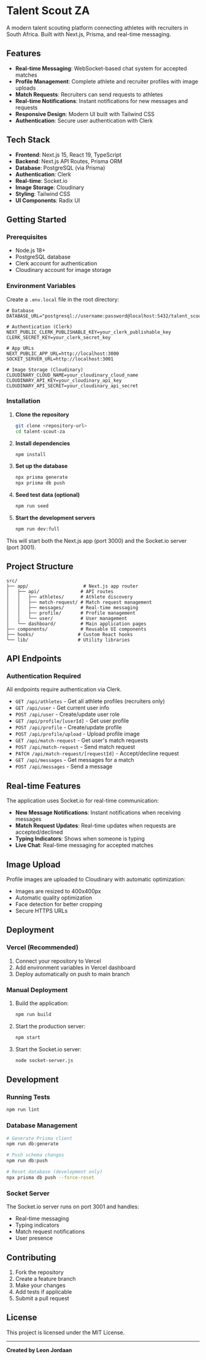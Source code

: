 # Talent Scout ZA

A modern talent scouting platform connecting athletes with recruiters in South Africa. Built with Next.js, Prisma, and real-time messaging.

## Features

- **Real-time Messaging**: WebSocket-based chat system for accepted matches
- **Profile Management**: Complete athlete and recruiter profiles with image uploads
- **Match Requests**: Recruiters can send requests to athletes
- **Real-time Notifications**: Instant notifications for new messages and requests
- **Responsive Design**: Modern UI built with Tailwind CSS
- **Authentication**: Secure user authentication with Clerk

## Tech Stack

- **Frontend**: Next.js 15, React 19, TypeScript
- **Backend**: Next.js API Routes, Prisma ORM
- **Database**: PostgreSQL (via Prisma)
- **Authentication**: Clerk
- **Real-time**: Socket.io
- **Image Storage**: Cloudinary
- **Styling**: Tailwind CSS
- **UI Components**: Radix UI

## Getting Started

### Prerequisites

- Node.js 18+ 
- PostgreSQL database
- Clerk account for authentication
- Cloudinary account for image storage

### Environment Variables

Create a `.env.local` file in the root directory:

```env
# Database
DATABASE_URL="postgresql://username:password@localhost:5432/talent_scout_za"

# Authentication (Clerk)
NEXT_PUBLIC_CLERK_PUBLISHABLE_KEY=your_clerk_publishable_key
CLERK_SECRET_KEY=your_clerk_secret_key

# App URLs
NEXT_PUBLIC_APP_URL=http://localhost:3000
SOCKET_SERVER_URL=http://localhost:3001

# Image Storage (Cloudinary)
CLOUDINARY_CLOUD_NAME=your_cloudinary_cloud_name
CLOUDINARY_API_KEY=your_cloudinary_api_key
CLOUDINARY_API_SECRET=your_cloudinary_api_secret
```

### Installation

1. **Clone the repository**
   ```bash
   git clone <repository-url>
   cd talent-scout-za
   ```

2. **Install dependencies**
   ```bash
   npm install
   ```

3. **Set up the database**
   ```bash
   npx prisma generate
   npx prisma db push
   ```

4. **Seed test data (optional)**
   ```bash
   npm run seed
   ```

5. **Start the development servers**
   ```bash
   npm run dev:full
   ```

This will start both the Next.js app (port 3000) and the Socket.io server (port 3001).

## Project Structure

```
src/
├── app/                    # Next.js app router
│   ├── api/               # API routes
│   │   ├── athletes/      # Athlete discovery
│   │   ├── match-request/ # Match request management
│   │   ├── messages/      # Real-time messaging
│   │   ├── profile/       # Profile management
│   │   └── user/          # User management
│   └── dashboard/         # Main application pages
├── components/            # Reusable UI components
├── hooks/                # Custom React hooks
└── lib/                  # Utility libraries
```

## API Endpoints

### Authentication Required
All endpoints require authentication via Clerk.

- `GET /api/athletes` - Get all athlete profiles (recruiters only)
- `GET /api/user` - Get current user info
- `POST /api/user` - Create/update user role
- `GET /api/profile/[userId]` - Get user profile
- `POST /api/profile` - Create/update profile
- `POST /api/profile/upload` - Upload profile image
- `GET /api/match-request` - Get user's match requests
- `POST /api/match-request` - Send match request
- `PATCH /api/match-request/[requestId]` - Accept/decline request
- `GET /api/messages` - Get messages for a match
- `POST /api/messages` - Send a message

## Real-time Features

The application uses Socket.io for real-time communication:

- **New Message Notifications**: Instant notifications when receiving messages
- **Match Request Updates**: Real-time updates when requests are accepted/declined
- **Typing Indicators**: Shows when someone is typing
- **Live Chat**: Real-time messaging for accepted matches

## Image Upload

Profile images are uploaded to Cloudinary with automatic optimization:
- Images are resized to 400x400px
- Automatic quality optimization
- Face detection for better cropping
- Secure HTTPS URLs

## Deployment

### Vercel (Recommended)

1. Connect your repository to Vercel
2. Add environment variables in Vercel dashboard
3. Deploy automatically on push to main branch

### Manual Deployment

1. Build the application:
   ```bash
   npm run build
   ```

2. Start the production server:
   ```bash
   npm start
   ```

3. Start the Socket.io server:
   ```bash
   node socket-server.js
   ```

## Development

### Running Tests
```bash
npm run lint
```

### Database Management
```bash
# Generate Prisma client
npm run db:generate

# Push schema changes
npm run db:push

# Reset database (development only)
npx prisma db push --force-reset
```

### Socket Server
The Socket.io server runs on port 3001 and handles:
- Real-time messaging
- Typing indicators
- Match request notifications
- User presence

## Contributing

1. Fork the repository
2. Create a feature branch
3. Make your changes
4. Add tests if applicable
5. Submit a pull request

## License

This project is licensed under the MIT License.

---

**Created by Leon Jordaan**
